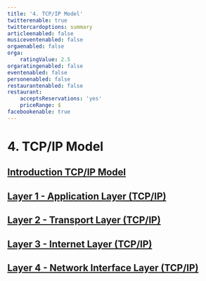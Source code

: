 ```yaml
---
title: '4. TCP/IP Model'
twitterenable: true
twittercardoptions: summary
articleenabled: false
musiceventenabled: false
orgaenabled: false
orga:
    ratingValue: 2.5
orgaratingenabled: false
eventenabled: false
personenabled: false
restaurantenabled: false
restaurant:
    acceptsReservations: 'yes'
    priceRange: $
facebookenable: true
---
```


# <a href="/network/foundations-of-networking-networking-basics" class="nav-button transform"><span></span></a>4. TCP/IP Model

## [Introduction TCP/IP Model](/network/foundations-of-networking-networking-basics/4-tcp-ip-model/introduction-tcp-ip-model)
## [Layer 1 - Application Layer (TCP/IP)](/network/foundations-of-networking-networking-basics/4-tcp-ip-model/layer-1-application-layer-tcp-ip)
## [Layer 2 - Transport Layer (TCP/IP)](/network/foundations-of-networking-networking-basics/4-tcp-ip-model/layer-2-transport-layer-tcp-ip)
## [Layer 3 - Internet Layer (TCP/IP)](/network/foundations-of-networking-networking-basics/4-tcp-ip-model/layer-3-internet-layer-tcp-ip)
## [Layer 4 - Network Interface Layer (TCP/IP)](/network/foundations-of-networking-networking-basics/4-tcp-ip-model/layer-4-network-interface-layer-tcp-ip)